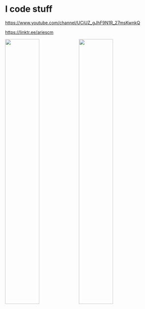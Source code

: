 # I code stuff
https://www.youtube.com/channel/UCiUZ_gJhF9N1R_27msKwnkQ

https://linktr.ee/ariescm

<img align="left" width="47%" src="https://github-readme-stats.vercel.app/api?username=ariescmZ&show_icons=true&theme=synthwave" />

<img align="left" width="47%" src="https://github-readme-stats.vercel.app/api/top-langs/?username=ariescmZ&langs_count=8" />
